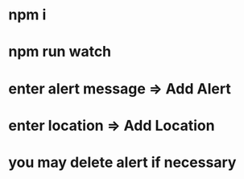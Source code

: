 # npm i

# npm run watch

# enter alert message => Add Alert

# enter location => Add Location

# you may delete alert if necessary
